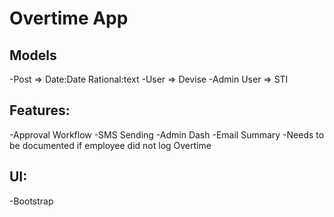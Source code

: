 # Overtime App

## Models
-Post => Date:Date Rational:text
-User => Devise
-Admin User => STI

## Features:
-Approval Workflow
-SMS Sending
-Admin Dash
-Email Summary
-Needs to be documented if employee did not log Overtime

## UI:
-Bootstrap
